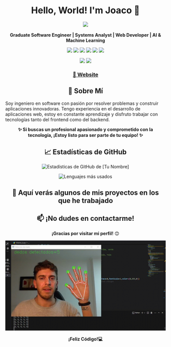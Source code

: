 # <h1 align="center">Hello, World! I'm Joaco 👋</h1>

<p align="center">
  <img src="https://media.giphy.com/media/qgQUggAC3Pfv687qPC/giphy.gif" width="200"/>
</p>

<p align="center">
  <strong>Graduate Software Engineer | Systems Analyst | Web Developer | AI & Machine Learning </strong>
</p>

<p align="center">
  <img src="https://img.shields.io/badge/Code-JavaScript-informational?style=flat&logo=javascript&logoColor=white&color=yellow">
  <img src="https://img.shields.io/badge/Code-Python-informational?style=flat&logo=python&logoColor=white&color=blue">
  <img src="https://img.shields.io/badge/Code-React-informational?style=flat&logo=react&logoColor=white&color=61DAFB">
  <img src="https://img.shields.io/badge/Code-Node.js-informational?style=flat&logo=node.js&logoColor=white&color=green">
  <img src="https://img.shields.io/badge/Tools-Docker-informational?style=flat&logo=docker&logoColor=white&color=2496ED">
  <img src="https://img.shields.io/badge/Tools-Kubernetes-informational?style=flat&logo=kubernetes&logoColor=white&color=326CE5">
</p>

<p align="center">
  <a href="https://www.linkedin.com/in/joaquincavarzan"><img src="https://img.shields.io/badge/-LinkedIn-blue?style=flat-square&logo=LinkedIn&logoColor=white&link=https://www.linkedin.com/in/tu-perfil"/></a>
  <a href="joacocava@gmail.com"><img src="https://img.shields.io/badge/-Email-c14438?style=flat-square&logo=Gmail&logoColor=white&link=mailto:tu_correo@example.com"/></a>
</p>
<div align="center">
  <h3>
    <a href="https://landing-portfolio-xi.vercel.app/index.html" >
      🔗 Website
    </a>
</div>

## <h2 align="center">🚀 Sobre Mí</h2>

<p>
  Soy ingeniero en software con pasión por resolver problemas y construir aplicaciones innovadoras. 
  Tengo experiencia en el desarrollo de aplicaciones web, estoy en constante aprendizaje y disfruto trabajar con tecnologías tanto del frontend como del backend.
</p>

<p align="center">
  <strong>✨ Si buscas un profesional apasionado y comprometido con la tecnología, ¡Estoy listo para ser parte de tu equipo! ✨ </strong>
</p>


## <h2 align="center">📈 Estadísticas de GitHub</h2>

<p align="center">
  <img src="https://github-readme-stats.vercel.app/api?username=joacocavarzan&show_icons=true&theme=radical" alt="Estadísticas de GitHub de [Tu Nombre]" />
</p>

<p align="center">
  <img src="https://github-readme-stats.vercel.app/api/top-langs/?username=joacocavarzan&layout=compact&theme=radical" alt="Lenguajes más usados" />
</p>

## <h2 align="center">🚀 Aquí verás algunos de mis proyectos en los que he trabajado</h2>


## <h2 align="center">📫 ¡No dudes en contactarme!</h2>

<p align="center">
  <strong>¡Gracias por visitar mi perfil!</strong> 😊
</p>

<p align="center">
  <img src="https://github.com/JoacoCavarzan/Industria4.0/blob/main/video.gif" alt="video-gif">
  <!--<img src="https://media.giphy.com/media/JIX9t2j0ZTN9S/giphy.gif" alt="Coding Gif"> -->
</p>

<p align="center">
  <strong>¡Feliz Código!💻</strong> 
</p>


